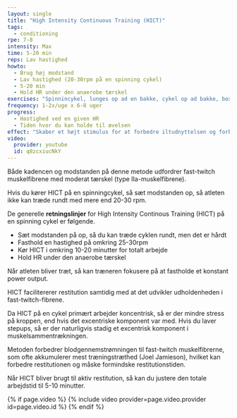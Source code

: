 ```yaml
---
layout: single
title: "High Intensity Continuous Training (HICT)"
tags:
  - conditioning
rpe: 7-8
intensity: Max
time: 5-20 min
reps: Lav hastighed
howto:
  - Brug høj modstand
  - Lav hastighed (20-30rpm på en spinning cykel)
  - 5-20 min
  - Hold HR under den anaerobe tærskel
exercises: "Spinnincykel, lunges op ad en bakke, cykel op ad bakke, box step-ups med ekstra vægt."
frequency: 1-2x/uge x 6-8 uger
progress:
  - Hastighed ved en given HR
  - Tiden hvor du kan holde til øvelsen
effect: "Skaber et højt stimulus for at forbedre iltudnyttelsen og forbedre udholdenheden af de hurtige fast-twitch fibre med moderat tærskel (Type IIa)."
video:
  provider: youtube
  id: q8zcxiucNkY
---
```


Både kadencen og modstanden på denne metode udfordrer fast-twitch muskelfibrene med moderat tærskel (type IIa-muskelfibrene).

Hvis du kører HICT på en spinningcykel, så sæt modstanden op, så atleten ikke kan træde rundt med mere end 20-30 rpm.

De generelle **retningslinjer** for High Intensity Continous Training (HICT) på en spinning cykel er følgende.

- Sæt modstanden på op, så du kan træde cyklen rundt, men det er hårdt
- Fasthold en hastighed på omkring 25-30rpm
- Kør HICT i omkring 10-20 minutter for totalt arbejde
- Hold HR under den anaerobe tærskel

Når atleten bliver træt, så kan træneren fokusere på at fastholde et konstant power output.

HICT facilitererer restitution samtidig med at det udvikler udholdenheden i fast-twitch-fibrene.

Da HICT på en cykel primært arbejder koncentrisk, så er der mindre stress på kroppen, end hvis det excentriske komponent var med. Hvis du laver stepups, så er der naturligvis stadig et excentrisk komponent i muskelsammentrækningen.

Metoden forbedrer blodgennemstrømningen til fast-twitch muskelfibrerne, som ofte akkumulerer mest træningstræthed (Joel Jamieson), hvilket kan forbedre restitutionen og måske formindske restitutionstiden.

Når HICT bliver brugt til aktiv restitution, så kan du justere den totale arbejdstid til 5-10 minutter.

{% if page.video %}
  {% include video provider=page.video.provider id=page.video.id %}
{% endif %}
